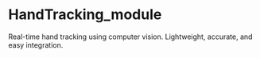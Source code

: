 # HandTracking_module
Real-time hand tracking using computer vision. Lightweight, accurate, and easy integration.
